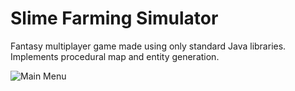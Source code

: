 # Slime Farming Simulator
Fantasy multiplayer game made using only standard Java libraries. Implements procedural map and entity generation.

![Main Menu](https://github.com/ZanderShah/Slime-Farming-Simulator/blob/master/DungeonCrawler/img/MainMenu.png)
